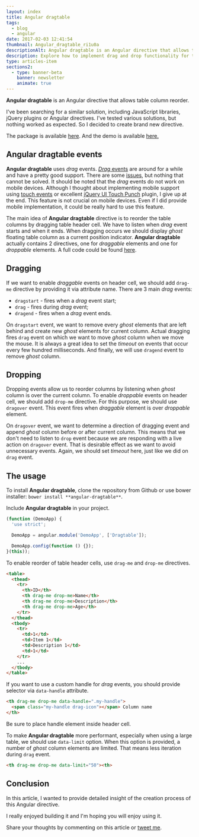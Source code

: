 ```yaml
---
layout: index
title: Angular dragtable
tags:
  - blog
  - angular
date: 2017-02-03 12:41:54
thumbnail: Angular_dragtable_ri1u0a
descriptionAlt: Angular dragtable is an Angular directive that allows table column reorder.
description: Explore how to implement drag and drop functionality for tables with large amount of row in Angular with the Angular Dragtable library.
type: articles-item
sections2:
  - type: banner-beta
    banner: newsletter
    animate: true
---
```


**Angular dragtable** is an Angular directive that allows table column reorder.

I've been searching for a similar solution, including JavaScript libraries, jQuery plugins or Angular directives. I've tested various solutions, but nothing worked as expected. So I decided to create brand new directive.

<!-- more -->

The package is available [here](https://github.com/maliMirkec/angular-dragtable).
And the demo is available [here.](https://frontend-developer.xyz/angular-dragtable/)

## Angular dragtable events

**Angular dragtable** uses _drag_ events. [_Drag_ events](https://developer.mozilla.org/en-US/docs/Web/API/DragEvent) are around for a while and have a pretty good support. There are some [issues](http://mereskin.github.io/dnd/), but nothing that cannot be solved. It should be noted that the _drag_ events do not work on mobile devices. Although I thought about implementing mobile support using [touch events](https://developer.mozilla.org/en/docs/Web/API/Touch_events) or excellent [jQuery UI Touch Punch](http://touchpunch.furf.com/) plugin, I give up at the end. This feature is not crucial on mobile devices. Even if I did provide mobile implementation, it could be really hard to use this feature.

The main idea of **Angular dragtable** directive is to reorder the table columns by dragging table header cell. We have to listen when _drag_ event starts and when it ends. When dragging occurs we should display _ghost_ floating table column as a current position indicator. **Angular dragtable** actually contains 2 directives, one for _draggable_ elements and one for _droppable_ elements. A full code could be found [here](https://github.com/maliMirkec/angular-dragtable/blob/master/angular-dragtable.js).

## Dragging

If we want to enable _draggable_ events on header cell, we should add `drag-me` directive by providing it via attribute name. There are 3 main _drag_ events:

* `dragstart` - fires when a _drag_ event start;
* `drag` - fires during _drag_ event;
* `dragend` - fires when a _drag_ event ends.

On `dragstart` event, we want to remove every _ghost_ elements that are left behind and create new _ghost_ elements for current column.
Actual dragging fires `drag` event on which we want to move _ghost_ column when we move the mouse. It is always a great idea to set the _timeout_ on events that occur every few hundred milliseconds.
And finally, we will use `dragend` event to remove _ghost_ column.

## Dropping

Dropping events allow us to reorder columns by listening when _ghost_ column is over the current column. To enable _droppable_ events on header cell, we should add `drop-me` directive. For this purpose, we should use `dragover` event. This event fires when _draggable_ element is over _droppable_ element.

On `dragover` event, we want to determine a direction of dragging event and append _ghost_ column before or after current column. This means that we don't need to listen to `drop` event because we are responding with a live action on `dragover` event. That is desirable effect as we want to avoid unnecessary events. Again, we should set _timeout_ here, just like we did on `drag` event.

## The usage

To install **Angular dragtable**, clone the repository from Github or use bower installer: `bower install **angular-dragtable**`.

Include **Angular dragtable** in your project.

```js
(function (DemoApp) {
  'use strict';

  DemoApp = angular.module('DemoApp', ['Dragtable']);

  DemoApp.config(function () {});
}(this));
```

To enable reorder of table header cells, use `drag-me` and `drop-me` directives.

```html
<table>
  <thead>
    <tr>
      <th>ID</th>
      <th drag-me drop-me>Name</th>
      <th drag-me drop-me>Description</th>
      <th drag-me drop-me>Age</th>
    </tr>
  </thead>
  <tbody>
    <tr>
      <td>1</td>
      <td>Item 1</td>
      <td>Description 1</td>
      <td>1</td>
    </tr>
    ...
  </tbody>
</table>
```

If you want to use a custom handle for _drag_ events, you should provide selector via `data-handle` attribute.

```html
<th drag-me drop-me data-handle=".my-handle">
  <span class="my-handle drag-icon"></span> Column name
</th>
```

Be sure to place handle element inside header cell.

To make **Angular dragtable** more performant, especially when using a large table, we should use `data-limit` option. When this option is provided, a number of _ghost_ column elements are limited. That means less iteration during `drag` event.

```html
<th drag-me drop-me data-limit="50"><th>
```

## Conclusion

In this article, I wanted to provide detailed insight of the creation process of this Angular directive.

I really enjoyed building it and I'm hoping you will enjoy using it.

Share your thoughts by commenting on this article or [tweet me](https://twitter.com/malimirkeccita).
